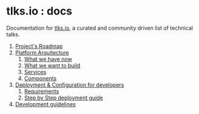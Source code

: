 # tlks.io : docs

Documentation for [tlks.io](http://tlks.io), a curated and community driven
list of technical talks.

1. [Project's Roadmap](roadmap.md)
2. [Platform Arquitecture](arquitecture.md)
    1. [What we have now](arquitecture.md#now)
    1. [What we want to build](arquitecture.md#want)
    2. [Services](arquitecture.md#services)
    3. [Components](arquitecture.md#components)
3. [Deployment & Configuration for developers](devinstall.md)
    1. [Requirements](devinstall.md#requirements)
    2. [Step by Step deployment guide](devinstall.md#step-by-step-installation-guide)
4. [Development guidelines](developfaq.md)
